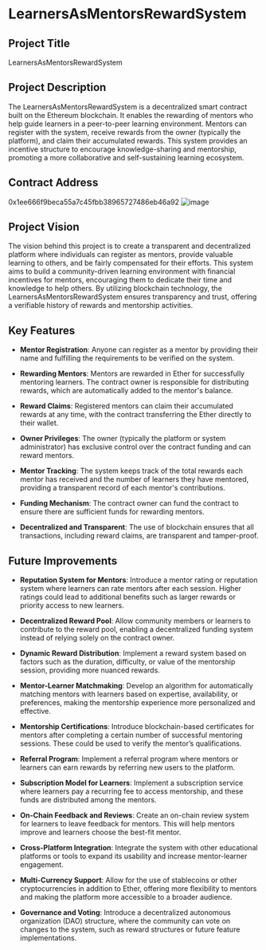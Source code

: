 # LearnersAsMentorsRewardSystem

## Project Title
LearnersAsMentorsRewardSystem

## Project Description
The LearnersAsMentorsRewardSystem is a decentralized smart contract built on the Ethereum blockchain. It enables the rewarding of mentors who help guide learners in a peer-to-peer learning environment. Mentors can register with the system, receive rewards from the owner (typically the platform), and claim their accumulated rewards. This system provides an incentive structure to encourage knowledge-sharing and mentorship, promoting a more collaborative and self-sustaining learning ecosystem.

## Contract Address
0x1ee666f9beca55a7c45fbb38965727486eb46a92
![image](https://github.com/user-attachments/assets/371bc4eb-6827-4d69-9a6c-25b5ac733d3a)


## Project Vision
The vision behind this project is to create a transparent and decentralized platform where individuals can register as mentors, provide valuable learning to others, and be fairly compensated for their efforts. This system aims to build a community-driven learning environment with financial incentives for mentors, encouraging them to dedicate their time and knowledge to help others. By utilizing blockchain technology, the LearnersAsMentorsRewardSystem ensures transparency and trust, offering a verifiable history of rewards and mentorship activities.

## Key Features
- **Mentor Registration**: Anyone can register as a mentor by providing their name and fulfilling the requirements to be verified on the system.
  
- **Rewarding Mentors**: Mentors are rewarded in Ether for successfully mentoring learners. The contract owner is responsible for distributing rewards, which are automatically added to the mentor's balance.

- **Reward Claims**: Registered mentors can claim their accumulated rewards at any time, with the contract transferring the Ether directly to their wallet.

- **Owner Privileges**: The owner (typically the platform or system administrator) has exclusive control over the contract funding and can reward mentors.

- **Mentor Tracking**: The system keeps track of the total rewards each mentor has received and the number of learners they have mentored, providing a transparent record of each mentor's contributions.

- **Funding Mechanism**: The contract owner can fund the contract to ensure there are sufficient funds for rewarding mentors.

- **Decentralized and Transparent**: The use of blockchain ensures that all transactions, including reward claims, are transparent and tamper-proof.

## Future Improvements
- **Reputation System for Mentors**: Introduce a mentor rating or reputation system where learners can rate mentors after each session. Higher ratings could lead to additional benefits such as larger rewards or priority access to new learners.

- **Decentralized Reward Pool**: Allow community members or learners to contribute to the reward pool, enabling a decentralized funding system instead of relying solely on the contract owner.

- **Dynamic Reward Distribution**: Implement a reward system based on factors such as the duration, difficulty, or value of the mentorship session, providing more nuanced rewards.

- **Mentor-Learner Matchmaking**: Develop an algorithm for automatically matching mentors with learners based on expertise, availability, or preferences, making the mentorship experience more personalized and effective.

- **Mentorship Certifications**: Introduce blockchain-based certificates for mentors after completing a certain number of successful mentoring sessions. These could be used to verify the mentor’s qualifications.

- **Referral Program**: Implement a referral program where mentors or learners can earn rewards by referring new users to the platform.

- **Subscription Model for Learners**: Implement a subscription service where learners pay a recurring fee to access mentorship, and these funds are distributed among the mentors.

- **On-Chain Feedback and Reviews**: Create an on-chain review system for learners to leave feedback for mentors. This will help mentors improve and learners choose the best-fit mentor.

- **Cross-Platform Integration**: Integrate the system with other educational platforms or tools to expand its usability and increase mentor-learner engagement.

- **Multi-Currency Support**: Allow for the use of stablecoins or other cryptocurrencies in addition to Ether, offering more flexibility to mentors and making the platform more accessible to a broader audience.

- **Governance and Voting**: Introduce a decentralized autonomous organization (DAO) structure, where the community can vote on changes to the system, such as reward structures or future feature implementations.


